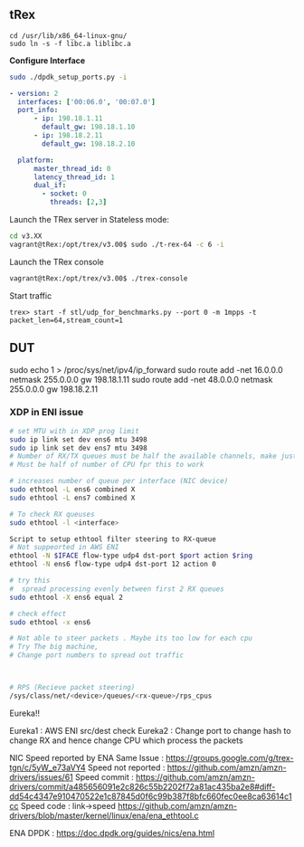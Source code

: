 


## tRex


```
cd /usr/lib/x86_64-linux-gnu/
sudo ln -s -f libc.a liblibc.a
```

**Configure Interface**
```bash
sudo ./dpdk_setup_ports.py -i
```

```yaml /etc/trex_cfg.yaml
- version: 2
  interfaces: ['00:06.0', '00:07.0']
  port_info:
      - ip: 198.18.1.11
        default_gw: 198.18.1.10
      - ip: 198.18.2.11
        default_gw: 198.18.2.10

  platform:
      master_thread_id: 0
      latency_thread_id: 1
      dual_if:
        - socket: 0
          threads: [2,3]
```



Launch the TRex server in Stateless mode:

```bash
cd v3.XX
vagrant@tRex:/opt/trex/v3.00$ sudo ./t-rex-64 -c 6 -i 
```

Launch the TRex console

```bash
vagrant@tRex:/opt/trex/v3.00$ ./trex-console
```

Start traffic
```
trex> start -f stl/udp_for_benchmarks.py --port 0 -m 1mpps -t packet_len=64,stream_count=1
```



## DUT

sudo echo 1 > /proc/sys/net/ipv4/ip_forward
sudo route add -net 16.0.0.0 netmask 255.0.0.0 gw 198.18.1.11
sudo route add -net 48.0.0.0 netmask 255.0.0.0 gw 198.18.2.11


### XDP in ENI issue

```bash
# set MTU with in XDP prog limit
sudo ip link set dev ens6 mtu 3498
sudo ip link set dev ens7 mtu 3498
# Number of RX/TX queues must be half the available channels, make just 1 for 1 CPU. 2 for 2 CPU
# Must be half of number of CPU fpr this to work

# increases number of queue per interface (NIC device)
sudo ethtool -L ens6 combined X
sudo ethtool -L ens7 combined X

# To check RX queuses
sudo ethtool -l <interface>
```

```bash
Script to setup ethtool filter steering to RX-queue
# Not suppeorted in AWS ENI
ethtool -N $IFACE flow-type udp4 dst-port $port action $ring
ethtool -N ens6 flow-type udp4 dst-port 12 action 0

# try this
#  spread processing evenly between first 2 RX queues
sudo ethtool -X ens6 equal 2

# check effect 
sudo ethtool -x ens6

# Not able to steer packets . Maybe its too low for each cpu
# Try The big machine, 
# Change port numbers to spread out traffic



# RPS (Recieve packet steering)
/sys/class/net/<device>/queues/<rx-queue>/rps_cpus
```


Eureka!!

Eureka1 : AWS ENI src/dest check
Eureka2 : Change port to change hash to change RX and hence change CPU which process the packets


NIC Speed reported by ENA
Same Issue : https://groups.google.com/g/trex-tgn/c/5yW_e73aVY4
Speed not reported : https://github.com/amzn/amzn-drivers/issues/61
Speed commit : https://github.com/amzn/amzn-drivers/commit/a485656091e2c826c55b2202f72a81ac435ba2e8#diff-dd54c4347e910470522e1c87845d0f6c99b387f8bfc660fec0ee8ca63614c1cc
Speed code : link->speed https://github.com/amzn/amzn-drivers/blob/master/kernel/linux/ena/ena_ethtool.c

ENA DPDK : https://doc.dpdk.org/guides/nics/ena.html
